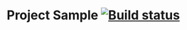 # Project Sample [![Build status](https://ci.appveyor.com/api/projects/status/t70lycyjx2ahd6d5/branch/main?svg=true)](https://ci.appveyor.com/project/VitaliyVR55/echo/branch/main)